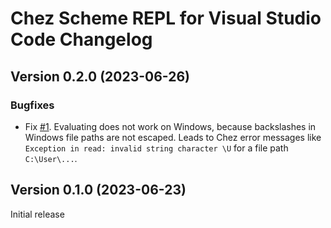 # Chez Scheme REPL for Visual Studio Code Changelog

## Version 0.2.0 (2023-06-26)

### Bugfixes

- Fix [#1](https://github.com/Release-Candidate/vscode-scheme-repl/issues/1). Evaluating does not work on Windows, because backslashes in Windows file paths are not escaped. Leads to Chez error messages like `Exception in read: invalid string character \U` for a file path `C:\User\...`.

## Version 0.1.0 (2023-06-23)

Initial release
